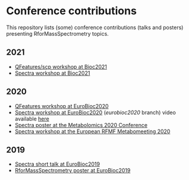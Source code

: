 # Conference contributions

This repository lists (some) conference contributions (talks and posters)
presenting RforMassSpectrometry topics.

## 2021

- [QFeatures/scp workshop at
  Bioc2021](https://lgatto.github.io/QFeaturesScpWorkshop2021/)
- [Spectra workshop at Bioc2021](https://jorainer.github.io/SpectraTutorials/)

## 2020

- [QFeatures workshop at
  EuroBioc2020](https://lgatto.github.io/QFeaturesWorkshop2020/)
- [Spectra workshop at
  EuroBioc2020](https://github.com/jorainer/SpectraTutorials/) (*eurobioc2020*
  branch) video available [here](https://www.youtube.com/watch?v=W6JISCrAtk0)
- [Spectra poster at the Metabolomics 2020
  Conference](https://github.com/jorainer/metabolomics2020)
- [Spectra workshop at the European RFMF Metabomeeting
  2020](https://github.com/jorainer/spectra_workshop)


## 2019

- [Spectra short talk at EuroBioc2019](EuroBioC2019/Spectra)
- [RforMassSpectrometry poster at
  EuroBioc2019](EuroBioC2019/RforMassSpectromtry)
